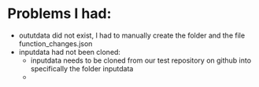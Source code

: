 # Problems I had:
- oututdata did not exist, I had to manually create the folder and the file function_changes.json
- inputdata had not been cloned:
    - inputdata needs to be cloned from our test repository on github into specifically the folder inputdata
    - 